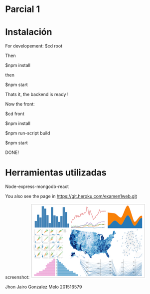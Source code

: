 # Parcial 1 

# Instalación 
For developement:
 $cd root 

 Then

 $npm install

 then

 $npm start

 Thats it, the backend is ready !

 Now the front:

 $cd front

 $npm install

 $npm run-script build

 $npm start
 
 DONE!
 # Herramientas utilizadas
Node-express-mongodb-react

You also see the page in 
https://git.heroku.com/examen1web.git

screenshot:
![screenshot](https://raw.githubusercontent.com/jjgonzalez10/webexamen1/master/images/Captura.PNG )

Jhon Jairo Gonzalez Melo 
201516579
 
